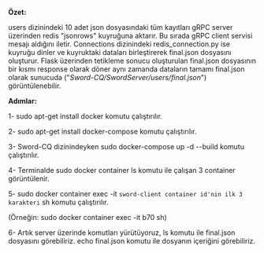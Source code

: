 **Özet:**

users dizinindeki 10 adet json dosyasındaki tüm kayıtları gRPC server üzerinden redis "jsonrows" kuyruğuna aktarır. 
Bu sırada gRPC client servisi mesajı aldığını iletir. Connections dizinindeki redis_connection.py ise kuyruğu dinler ve 
kuyruktaki dataları birleştirerek final.json dosyasını oluşturur. Flask üzerinden tetikleme sonucu oluşturulan 
final.json dosyasının bir kısmı response olarak döner aynı zamanda dataların tamamı final.json olarak sunucuda 
("_Sword-CQ/SwordServer/users/final.json_") görüntülenebilir.

**Adımlar:**

1- sudo apt-get install docker komutu çalıştırılır.

2- sudo apt-get install docker-compose komutu çalıştırılır.

3- Sword-CQ dizinindeyken sudo docker-compose up -d --build komutu çalıştırılır.

4- Terminalde sudo docker container ls komutu ile çalışan 3 container görüntülenir.

5- sudo docker container exec -it `sword-client container id'nin ilk 3 karakteri` sh komutu çalıştırılır.

(Örneğin: sudo docker container exec -it b70 sh)

6- Artık server üzerinde komutları yürütüyoruz, ls komutu ile final.json dosyasını görebiliriz. echo final.json komutu
ile dosyanın içeriğini görebiliriz.
